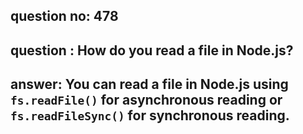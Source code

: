 
      
## question no: 478

## question : How do you read a file in Node.js?

## answer: You can read a file in Node.js using `fs.readFile()` for asynchronous reading or `fs.readFileSync()` for synchronous reading.
      
